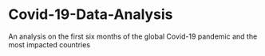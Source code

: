 # Covid-19-Data-Analysis
An analysis on the first six months of the global Covid-19 pandemic and the most impacted countries
